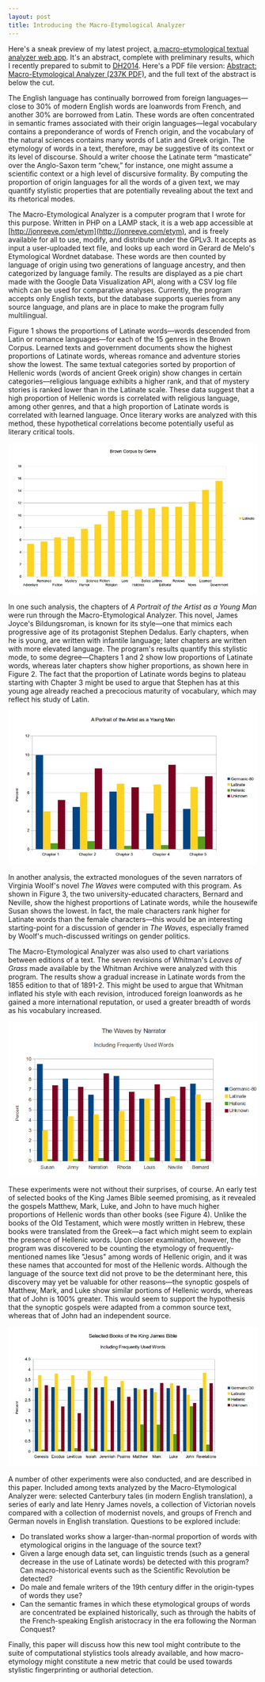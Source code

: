 ```yaml
---
layout: post
title: Introducing the Macro-Etymological Analyzer
---
```


Here's a sneak preview of my latest project, [a macro-etymological textual analyzer web app](http://jonreeve.com/etym). It's an abstract, complete with preliminary results, which I recently prepared to submit to [DH2014](http://dh2014.org/). Here's a PDF file version: <a href="http://jonreeve.com/blog/wp-content/uploads/2013/11/dh2014-abstract.pdf">Abstract: Macro-Etymological Analyzer (237K PDF)</a>, and the full text of the abstract is below the cut. 

The English language has continually borrowed from foreign languages—close to 30% of modern English words are loanwords from French, and another 30% are borrowed from Latin. These words are often concentrated in semantic frames associated with their origin languages—legal vocabulary contains a preponderance of words of French origin, and the vocabulary of the natural sciences contains many words of Latin and Greek origin. The etymology of words in a text, therefore, may be suggestive of its context or its level of discourse. Should a writer choose the Latinate term “masticate” over the Anglo-Saxon term “chew,” for instance, one might assume a scientific context or a high level of discursive formality. By computing the proportion of origin languages for all the words of a given text, we may quantify stylistic properties that are potentially revealing about the text and its rhetorical modes.  

The Macro-Etymological Analyzer is a computer program that I wrote for this purpose. Written in PHP on a LAMP stack, it is a web app accessible at [http://jonreeve.com/etym](http://jonreeve.com/etym), and is freely available for all to use, modify, and distribute under the GPLv3. It accepts as input a user-uploaded text file, and looks up each word in Gerard de Melo's Etymological Wordnet database. These words are then counted by language of origin using two generations of language ancestry, and then categorized by language family. The results are displayed as a pie chart made with the Google Data Visualization API, along with a CSV log file which can be used for comparative analyses. Currently, the program accepts only English texts, but the database supports queries from any source language, and plans are in place to make the program fully multilingual. 

<!--more-->

Figure 1 shows the proportions of Latinate words—words descended from Latin or romance languages—for each of the 15 genres in the Brown Corpus. Learned texts and government documents show the highest proportions of Latinate words, whereas romance and adventure stories show the lowest. The same textual categories sorted by proportion of Hellenic words (words of ancient Greek origin) show changes in certain categories—religious language exhibits a higher rank, and that of mystery stories is ranked lower than in the Latinate scale. These data suggest that a high proportion of Hellenic words is correlated with religious language, among other genres, and that a high proportion of Latinate words is correlated with learned language. Once literary works are analyzed with this method, these hypothetical correlations become potentially useful as literary critical tools.  

![Borwn Corpus Genres](/images/macro-etym/brown-latinate-with-sorted.jpg) 

In one such analysis, the chapters of _A Portrait of the Artist as a Young Man_ were run through the Macro-Etymological Analyzer. This novel, James Joyce's Bildungsroman, is known for its style—one that mimics each progressive age of its protagonist Stephen Dedalus. Early chapters, when he is young, are written with infantile language; later chapters are written with more elevated language. The program's results quantify this stylistic mode, to some degree—Chapters 1 and 2 show low proportions of Latinate words, whereas later chapters show higher proportions, as shown here in Figure 2. The fact that the proportion of Latinate words begins to plateau starting with Chapter 3 might be used to argue that Stephen has at this young age already reached a precocious maturity of vocabulary, which may reflect his study of Latin. 

![_A Portrait of the Artist as a Young Man_](/images/macro-etym/portrait-with.jpg) 

In another analysis, the extracted monologues of the seven narrators of Virginia Woolf's novel _The Waves_ were computed with this program. As shown in Figure 3, the two university-educated characters, Bernard and Neville, show the highest proportions of Latinate words, while the housewife Susan shows the lowest. In fact, the male characters rank higher for Latinate words than the female characters—this would be an interesting starting-point for a discussion of gender in _The Waves_, especially framed by Woolf's much-discussed writings on gender politics. 

The Macro-Etymological Analyzer was also used to chart variations between editions of a text. The seven revisions of Whitman's _Leaves of Grass_ made available by the Whitman Archive were analyzed with this program. The results show a gradual increase in Latinate words from the 1855 edition to that of 1891-2. This might be used to argue that Whitman inflated his style with each revision, introduced foreign loanwords as he gained a more international reputation, or used a greater breadth of words as his vocabulary increased. 

![The Waves Narrators](/images/macro-etym/waves-with-screen.png) 

These experiments were not without their surprises, of course. An early test of selected books of the King James Bible seemed promising, as it revealed the gospels Matthew, Mark, Luke, and John to have much higher proportions of Hellenic words than other books (see Figure 4). Unlike the books of the Old Testament, which were mostly written in Hebrew, these books were translated from the Greek—a fact which might seem to explain the presence of Hellenic words. Upon closer examination, however, the program was discovered to be counting the etymology of frequently-mentioned names like "Jesus" among words of Hellenic origin, and it was these names that accounted for most of the Hellenic words. Although the language of the source text did not prove to be the determinant here, this discovery may yet be valuable for other reasons—the synoptic gospels of Matthew, Mark, and Luke show similar portions of Hellenic words, whereas that of John is 100% greater. This would seem to support the hypothesis that the synoptic gospels were adapted from a common source text, whereas that of John had an independent source. 

![KJV Bible](/images/macro-etym/bible-kjv-with.jpg) 

A number of other experiments were also conducted, and are described in this paper. Included among texts analyzed by the Macro-Etymological Analyzer were: selected Canterbury tales (in modern English translation), a series of early and late Henry James novels, a collection of Victorian novels compared with a collection of modernist novels, and groups of French and German novels in English translation. Questions to be explored include: 

 * Do translated works show a larger-than-normal proportion of words with etymological origins in the language of the source text? 
 * Given a large enough data set, can linguistic trends (such as a general decrease in the use of Latinate words) be detected with this program? Can macro-historical events such as the Scientific Revolution be detected?
 * Do male and female writers of the 19th century differ in the origin-types of words they use? 
 * Can the semantic frames in which these etymological groups of words are concentrated be explained historically, such as through the habits of the French-speaking English aristocracy in the era following the Norman Conquest? 

Finally, this paper will discuss how this new tool might contribute to the suite of computational stylistics tools already available, and how macro-etymology might constitute a new metric that could be used towards stylistic fingerprinting or authorial detection. 
